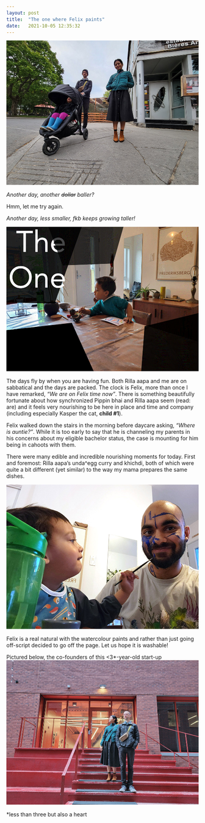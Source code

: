 ```yaml
---
layout: post
title:  "The one where Felix paints"
date:   2021-10-05 12:35:32
---
```


![](/assets/images/04-20211005_052926-the-one-where-the-foto-series-continues.jpg)

*Another day, another ~~dollar~~ baller?* 

Hmm, let me try again. 

*Another day, 
less smaller, 
fkb keeps growing taller!*

![](/assets/images/04-20211005_144036-the-one-where-felix-paints.gif)

The days fly by when you are having fun. Both Rilla aapa and me are on sabbatical and the days are packed. The clock is Felix, more than once I have remarked, *“We are on Felix time now”*. There is something beautifully fortunate about how synchronized Pippin bhai and Rilla aapa seem (read: are) and it feels very nourishing to be here in place and time and company (including especially Kasper the cat, **child #1**).

Felix walked down the stairs in the morning before daycare asking, *“Where is auntie?”*. While it is too early to say that he is channeling my parents in his concerns about my eligible bachelor status, the case is mounting for him being in cahoots with them. 

There were many edible and incredible nourishing moments for today. First and foremost: Rilla aapa’s unda^egg curry and khichdi, both of which were quite a bit different (yet similar) to the way my mama prepares the same dishes. 

![](/assets/images/04-20211005_154312(0)-the-one-where-i-join-blue-man-group.jpg)

Felix is a real natural with the watercolour paints and rather than just going off-script decided to go off the page. Let us hope it is washable!  

Pictured below, the co-founders of this <3*-year-old start-up
![](/assets/images/04-20211005_055119-the-one-where-they-stand-on-steps.gif)

*less than three but also a heart
